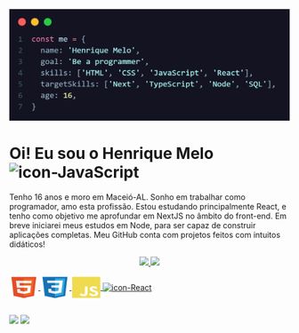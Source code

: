 <img src="images/readme-image.png" alt="">

# Oi! Eu sou o Henrique Melo <img align="top" alt="icon-JavaScript" height="58" width="58" src="https://cdn-icons-png.flaticon.com/512/644/644658.png">

<div>
  <p>Tenho 16 anos e moro em Maceió-AL. Sonho em trabalhar como programador, amo esta profissão. Estou estudando principalmente React, e tenho como objetivo me aprofundar em NextJS no âmbito do front-end. Em breve iniciarei meus estudos em Node, para ser capaz de construir aplicações completas. Meu GitHub conta com projetos feitos com intuitos didáticos!</p>
</div>

<div align="center">
  <a href="https://github.com/HenriqueMelo2007">
  <img height="180em" src="https://github-readme-stats.vercel.app/api?username=HenriqueMelo2007&show_icons=true&theme=radical&include_all_commits=true&count_private=true"/>
  <img height="180em" src="https://github-readme-stats.vercel.app/api/top-langs/?username=HenriqueMelo2007&layout=compact&langs_count=7&theme=radical"/>
</div>

<div style="display: inline_block"><br>
  <img align="center" alt="icon-HTML" height="39" width="52" src="https://raw.githubusercontent.com/devicons/devicon/master/icons/html5/html5-original.svg">
  <img align="center" alt="icon-CSS" height="39" width="52" src="https://raw.githubusercontent.com/devicons/devicon/master/icons/css3/css3-original.svg">
  <img align="center" alt="icon-JavaScript" height="39" width="52" src="https://raw.githubusercontent.com/devicons/devicon/master/icons/javascript/javascript-plain.svg">
  <img align="center" alt="icon-React" height="39" width="52" src="https://cdn.jsdelivr.net/gh/devicons/devicon/icons/react/react-original.svg" />
</div>

##

<div>
  <a href="https://www.instagram.com/henriquemelo__15/" target="_blank"><img src="https://img.shields.io/badge/-Instagram-%23E4405F?style=for-the-badge&logo=instagram&logoColor=white"></a>
  <a href="#"><img src="https://img.shields.io/badge/-LinkedIn-%230077B5?style=for-the-badge&logo=linkedin&logoColor=white" target="_blank"></a>
</div>
